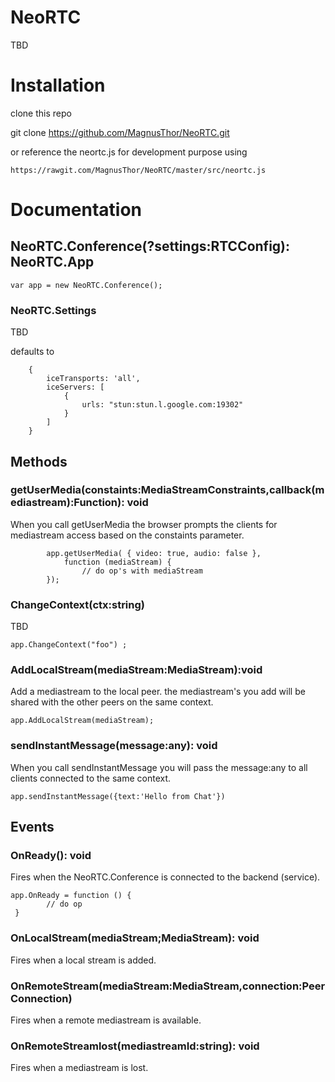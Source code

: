 # NeoRTC

TBD

# Installation

clone this repo

   git clone https://github.com/MagnusThor/NeoRTC.git


or reference the neortc.js for development purpose using

    https://rawgit.com/MagnusThor/NeoRTC/master/src/neortc.js
   

# Documentation

## NeoRTC.Conference(?settings:RTCConfig): NeoRTC.App

    var app = new NeoRTC.Conference();


### NeoRTC.Settings

TBD

defaults to 

        {
            iceTransports: 'all',
            iceServers: [
                {
                    urls: "stun:stun.l.google.com:19302"
                }
            ]
        }


## Methods


### getUserMedia(constaints:MediaStreamConstraints,callback(mediastream):Function): void


When you call getUserMedia the browser prompts the clients for
mediastream access based on the constaints parameter.

            app.getUserMedia( { video: true, audio: false },
                function (mediaStream) {
                    // do op's with mediaStream
            });

### ChangeContext(ctx:string)

TBD

    app.ChangeContext("foo") ;


### AddLocalStream(mediaStream:MediaStream):void

Add a mediastream to the local peer. the mediastream's you
add will be shared with the other peers on the same context.


    app.AddLocalStream(mediaStream);


### sendInstantMessage(message:any): void

When you call sendInstantMessage you will pass the message:any
to all clients connected to the same context.

    app.sendInstantMessage({text:'Hello from Chat'})


## Events

### OnReady(): void

Fires when the NeoRTC.Conference is connected to the backend (service).

    app.OnReady = function () {
            // do op
     }  

### OnLocalStream(mediaStream;MediaStream): void

Fires when a local stream is added.

### OnRemoteStream(mediaStream:MediaStream,connection:PeerConnection)

Fires when a remote mediastream is available.


### OnRemoteStreamlost(mediastreamId:string): void

Fires when a mediastream is lost.












